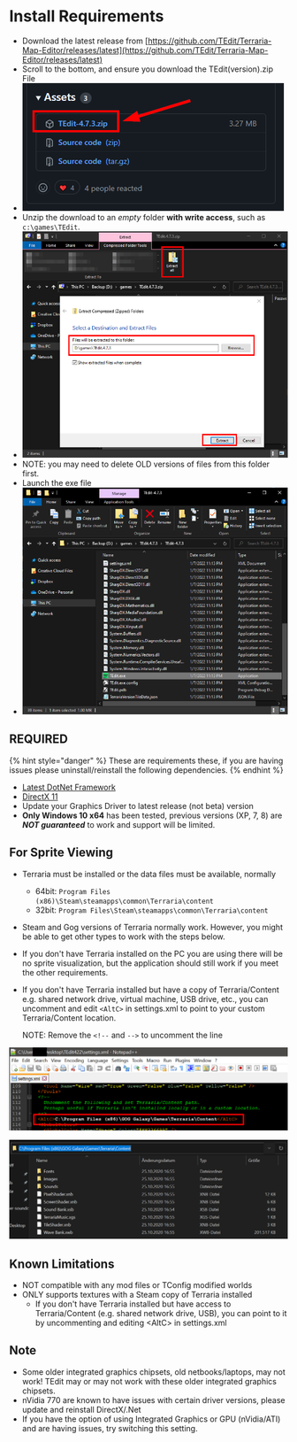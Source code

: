 # Install Requirements

* Download the latest release from [https://github.com/TEdit/Terraria-Map-Editor/releases/latest](https://github.com/TEdit/Terraria-Map-Editor/releases/latest)
* Scroll to the bottom, and ensure you download the TEdit(version).zip File
* ![](<.gitbook/assets/image (35) (1).png>)
* Unzip the download to an _empty_ folder **with write access**, such as `c:\games\TEdit`.
* ![](<.gitbook/assets/image (35).png>)
* NOTE: you may need to delete OLD versions of files from this folder first.
* Launch the exe file
* ![](<.gitbook/assets/image (34).png>)

## REQUIRED

{% hint style="danger" %}
These are requirements these, if you are having issues please uninstall/reinstall the following dependencies.
{% endhint %}

* [Latest DotNet Framework](https://dotnet.microsoft.com/download/dotnet-framework/thank-you/net48-web-installer)
* [DirectX 11](https://support.microsoft.com/en-us/kb/179113)
* Update your Graphics Driver to latest release (not beta) version
* **Only Windows 10 x64** has been tested, previous versions (XP, 7, 8) are _**NOT guaranteed**_ to work and support will be limited.

## For Sprite Viewing

* Terraria must be installed or the data files must be available, normally
  * 64bit: `Program Files (x86)\Steam\steamapps\common\Terraria\content`
  * 32bit: `Program Files\Steam\steamapps\common\Terraria\content`
* Steam and Gog versions of Terraria normally work. However, you might be able to get other types to work with the steps below.
* If you don't have Terraria installed on the PC you are using there will be no sprite visualization, but the application should still work if you meet the other requirements.
*   If you don't have Terraria installed but have a copy of Terraria/Content e.g. shared network drive, virtual machine, USB drive, etc., you can uncomment and edit `<AltC>` in settings.xml to point to your custom Terraria/Content location.

    NOTE: Remove the `<!--` and `-->` to uncomment the line

![](<.gitbook/assets/altc (2) (2).png>)

![](<.gitbook/assets/gog (2).png>)

## Known Limitations

* NOT compatible with any mod files or TConfig modified worlds
* ONLY supports textures with a Steam copy of Terraria installed
  * If you don't have Terraria installed but have access to Terraria/Content (e.g. shared network drive, USB), you can point to it by uncommenting and editing \<AltC> in settings.xml

## Note

* Some older integrated graphics chipsets, old netbooks/laptops, may not work! TEdit may or may not work with these older integrated graphics chipsets.
* nVidia 770 are known to have issues with certain driver versions, please update and reinstall DirectX/.Net
* If you have the option of using Integrated Graphics or GPU (nVidia/ATI) and are having issues, try switching this setting.
